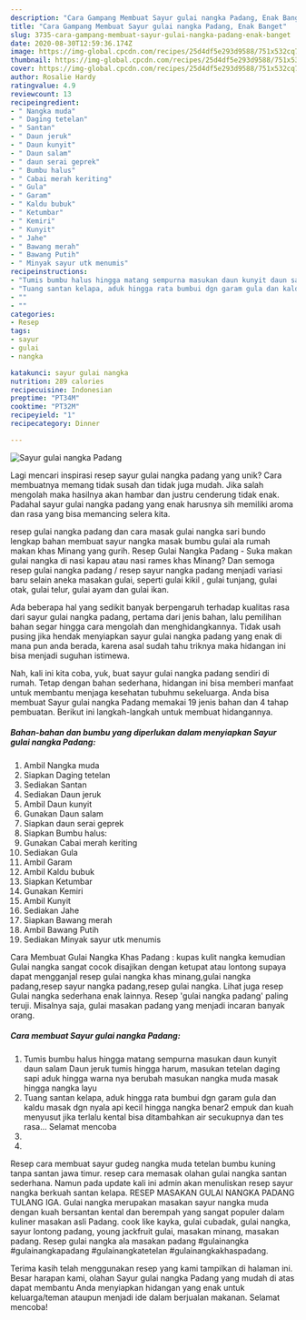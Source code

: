 ```yaml
---
description: "Cara Gampang Membuat Sayur gulai nangka Padang, Enak Banget"
title: "Cara Gampang Membuat Sayur gulai nangka Padang, Enak Banget"
slug: 3735-cara-gampang-membuat-sayur-gulai-nangka-padang-enak-banget
date: 2020-08-30T12:59:36.174Z
image: https://img-global.cpcdn.com/recipes/25d4df5e293d9588/751x532cq70/sayur-gulai-nangka-padang-foto-resep-utama.jpg
thumbnail: https://img-global.cpcdn.com/recipes/25d4df5e293d9588/751x532cq70/sayur-gulai-nangka-padang-foto-resep-utama.jpg
cover: https://img-global.cpcdn.com/recipes/25d4df5e293d9588/751x532cq70/sayur-gulai-nangka-padang-foto-resep-utama.jpg
author: Rosalie Hardy
ratingvalue: 4.9
reviewcount: 13
recipeingredient:
- " Nangka muda"
- " Daging tetelan"
- " Santan"
- " Daun jeruk"
- " Daun kunyit"
- " Daun salam"
- " daun serai geprek"
- " Bumbu halus"
- " Cabai merah keriting"
- " Gula"
- " Garam"
- " Kaldu bubuk"
- " Ketumbar"
- " Kemiri"
- " Kunyit"
- " Jahe"
- " Bawang merah"
- " Bawang Putih"
- " Minyak sayur utk menumis"
recipeinstructions:
- "Tumis bumbu halus hingga matang sempurna masukan daun kunyit daun salam Daun jeruk tumis hingga harum, masukan tetelan daging sapi aduk hingga warna nya berubah masukan nangka muda masak hingga nangka layu"
- "Tuang santan kelapa, aduk hingga rata bumbui dgn garam gula dan kaldu masak dgn nyala api kecil hingga nangka benar2 empuk dan kuah menyusut jika terlalu kental bisa ditambahkan air secukupnya dan tes rasa... Selamat mencoba"
- ""
- ""
categories:
- Resep
tags:
- sayur
- gulai
- nangka

katakunci: sayur gulai nangka 
nutrition: 289 calories
recipecuisine: Indonesian
preptime: "PT34M"
cooktime: "PT32M"
recipeyield: "1"
recipecategory: Dinner

---
```



![Sayur gulai nangka Padang](https://img-global.cpcdn.com/recipes/25d4df5e293d9588/751x532cq70/sayur-gulai-nangka-padang-foto-resep-utama.jpg)

Lagi mencari inspirasi resep sayur gulai nangka padang yang unik? Cara membuatnya memang tidak susah dan tidak juga mudah. Jika salah mengolah maka hasilnya akan hambar dan justru cenderung tidak enak. Padahal sayur gulai nangka padang yang enak harusnya sih memiliki aroma dan rasa yang bisa memancing selera kita.

resep gulai nangka padang dan cara masak gulai nangka sari bundo lengkap bahan membuat sayur nangka masak bumbu gulai ala rumah makan khas Minang yang gurih. Resep Gulai Nangka Padang - Suka makan gulai nangka di nasi kapau atau nasi rames khas Minang? Dan semoga resep gulai nangka padang / resep sayur nangka padang menjadi variasi baru selain aneka masakan gulai, seperti gulai kikil , gulai tunjang, gulai otak, gulai telur, gulai ayam dan gulai ikan.

Ada beberapa hal yang sedikit banyak berpengaruh terhadap kualitas rasa dari sayur gulai nangka padang, pertama dari jenis bahan, lalu pemilihan bahan segar hingga cara mengolah dan menghidangkannya. Tidak usah pusing jika hendak menyiapkan sayur gulai nangka padang yang enak di mana pun anda berada, karena asal sudah tahu triknya maka hidangan ini bisa menjadi suguhan istimewa.


Nah, kali ini kita coba, yuk, buat sayur gulai nangka padang sendiri di rumah. Tetap dengan bahan sederhana, hidangan ini bisa memberi manfaat untuk membantu menjaga kesehatan tubuhmu sekeluarga. Anda bisa membuat Sayur gulai nangka Padang memakai 19 jenis bahan dan 4 tahap pembuatan. Berikut ini langkah-langkah untuk membuat hidangannya.

<!--inarticleads1-->

##### Bahan-bahan dan bumbu yang diperlukan dalam menyiapkan Sayur gulai nangka Padang:

1. Ambil  Nangka muda
1. Siapkan  Daging tetelan
1. Sediakan  Santan
1. Sediakan  Daun jeruk
1. Ambil  Daun kunyit
1. Gunakan  Daun salam
1. Siapkan  daun serai geprek
1. Siapkan  Bumbu halus:
1. Gunakan  Cabai merah keriting
1. Sediakan  Gula
1. Ambil  Garam
1. Ambil  Kaldu bubuk
1. Siapkan  Ketumbar
1. Gunakan  Kemiri
1. Ambil  Kunyit
1. Sediakan  Jahe
1. Siapkan  Bawang merah
1. Ambil  Bawang Putih
1. Sediakan  Minyak sayur utk menumis


Cara Membuat Gulai Nangka Khas Padang : kupas kulit nangka kemudian Gulai nangka sangat cocok disajikan dengan ketupat atau lontong supaya dapat mengganjal resep gulai nangka khas minang,gulai nangka padang,resep sayur nangka padang,resep gulai nangka. Lihat juga resep Gulai nangka sederhana enak lainnya. Resep &#39;gulai nangka padang&#39; paling teruji. Misalnya saja, gulai masakan padang yang menjadi incaran banyak orang. 

<!--inarticleads2-->

##### Cara membuat Sayur gulai nangka Padang:

1. Tumis bumbu halus hingga matang sempurna masukan daun kunyit daun salam Daun jeruk tumis hingga harum, masukan tetelan daging sapi aduk hingga warna nya berubah masukan nangka muda masak hingga nangka layu
1. Tuang santan kelapa, aduk hingga rata bumbui dgn garam gula dan kaldu masak dgn nyala api kecil hingga nangka benar2 empuk dan kuah menyusut jika terlalu kental bisa ditambahkan air secukupnya dan tes rasa... Selamat mencoba
1. 
1. 


Resep cara membuat sayur gudeg nangka muda tetelan bumbu kuning tanpa santan jawa timur. resep cara memasak olahan gulai nangka santan sederhana. Namun pada update kali ini admin akan menuliskan resep sayur nangka berkuah santan kelapa. RESEP MASAKAN GULAI NANGKA PADANG TULANG IGA. Gulai nangka merupakan masakan sayur nangka muda dengan kuah bersantan kental dan berempah yang sangat populer dalam kuliner masakan asli Padang. cook like kayka, gulai cubadak, gulai nangka, sayur lontong padang, young jackfruit gulai, masakan minang, masakan padang. Resep gulai nangka ala masakan padang #gulainangka #gulainangkapadang #gulainangkatetelan #gulainangkakhaspadang. 

Terima kasih telah menggunakan resep yang kami tampilkan di halaman ini. Besar harapan kami, olahan Sayur gulai nangka Padang yang mudah di atas dapat membantu Anda menyiapkan hidangan yang enak untuk keluarga/teman ataupun menjadi ide dalam berjualan makanan. Selamat mencoba!
